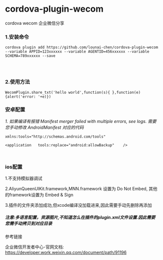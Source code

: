 # cordova-plugin-wecom
cordova wecom  企业微信分享 



### 1.安装命令

```
cordova plugin add https://github.com/lounai-chen/cordova-plugin-wecom  --variable APPID=123xxxxxx --variable AGENTID=456xxxxxx --variable SCHEMA=789xxxxxx --save 


 
``` 

### 2.使用方法


``` 
WecomPlugin.share_txt('hello world',function(s){ },function(e){alert('error: '+e)})
```
 
  






### **安卓配置**

 

*1. 如果编译有报错 Manifest merger failed with multiple errors, see logs. 需要您手动修改 AndroidManifest 对应的代码*

```
xmlns:tools="http://schemas.android.com/tools"

<application   tools:replace="android:allowBackup"    />

 
```

 


### **ios配置**

1.不支持模拟器调试 

2.AliyunQueenUIKit.framework,MNN.framework 设置为 Do Not Embed,  其他的framework设置为 Embed & Sign 

3.插件的文件夹添加成功,但xcode编译没加载进来,因此需要手动先删除再添加 




##### *注意:多语言配置，资源图片,不知道怎么在插件的plugin.xml文件设置.因此需要您需手动拷贝到对应目录* 
 




参考链接 

企业微信开发者中心-官网文档:   https://developer.work.weixin.qq.com/document/path/91196 
  

